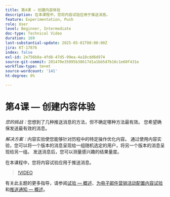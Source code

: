 ```yaml
---
title: 第4课 — 创建内容体验
description: 在本课程中，您将内容试验应用于推送消息。
feature: Experimentation, Push
role: User
level: Beginner, Intermediate
doc-type: Technical Video
duration: 169
last-substantial-update: 2025-05-01T00:00:00Z
jira: KT-17876
index: false
exl-id: 2e756b8a-4fd8-47d5-99ea-4a18cdd6d974
source-git-commit: 201470e35095b38617d1a1bb5d7b16c1e60f431e
workflow-type: tm+mt
source-wordcount: '141'
ht-degree: 0%

---
```


# 第4课 — 创建内容体验

*您的挑战：*&#x200B;您想到了几种推送消息的方法，但不确定哪种方法最有效。 您希望确保发送最有效的消息。 

*解决方案：*&#x200B;内容实验使您能够针对历程中的特定操作优化内容。 通过使用内容实验，您可以将一个版本的消息呈现给一组随机选定的用户，将另一个版本的消息呈现给另一组。 发送消息后，您可以测量感兴趣的结果量度。

在本课程中，您将内容试验应用于推送消息。

>[!VIDEO](https://video.tv.adobe.com/v/3457924/?learn=on&enablevpops)


有关此主题的更多指导，请参阅[试验 — 概述](/help/experimentation/introduction-to-experimentation.md)、[为电子邮件营销活动配置内容试验](/help/experimentation/content-experiments-for-emails.md)和[推送通知 — 概述](/help/channels/push-notifications-overview.md)。
